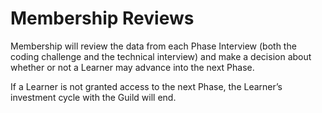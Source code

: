 # Membership Reviews

Membership will review the data from each Phase Interview (both the coding challenge and the technical interview) and make a decision about whether or not a Learner may advance into the next Phase.

If a Learner is not granted access to the next Phase, the Learner’s investment cycle with the Guild will end.
